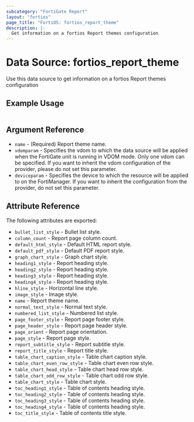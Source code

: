 ```yaml
---
subcategory: "FortiGate Report"
layout: "fortios"
page_title: "FortiOS: fortios_report_theme"
description: |-
  Get information on a fortios Report themes configuration
---
```


# Data Source: fortios_report_theme
Use this data source to get information on a fortios Report themes configuration


## Example Usage

```hcl

```

## Argument Reference

* `name` - (Required) Report theme name.
* `vdomparam` - Specifies the vdom to which the data source will be applied when the FortiGate unit is running in VDOM mode. Only one vdom can be specified. If you want to inherit the vdom configuration of the provider, please do not set this parameter.
* `deviceparam` - Specifies the device to which the resource will be applied to on the FortiManager. If you want to inherit the configuration from the provider, do not set this parameter.

## Attribute Reference

The following attributes are exported:

* `bullet_list_style` - Bullet list style.
* `column_count` - Report page column count.
* `default_html_style` - Default HTML report style.
* `default_pdf_style` - Default PDF report style.
* `graph_chart_style` - Graph chart style.
* `heading1_style` - Report heading style.
* `heading2_style` - Report heading style.
* `heading3_style` - Report heading style.
* `heading4_style` - Report heading style.
* `hline_style` - Horizontal line style.
* `image_style` - Image style.
* `name` - Report theme name.
* `normal_text_style` - Normal text style.
* `numbered_list_style` - Numbered list style.
* `page_footer_style` - Report page footer style.
* `page_header_style` - Report page header style.
* `page_orient` - Report page orientation.
* `page_style` - Report page style.
* `report_subtitle_style` - Report subtitle style.
* `report_title_style` - Report title style.
* `table_chart_caption_style` - Table chart caption style.
* `table_chart_even_row_style` - Table chart even row style.
* `table_chart_head_style` - Table chart head row style.
* `table_chart_odd_row_style` - Table chart odd row style.
* `table_chart_style` - Table chart style.
* `toc_heading1_style` - Table of contents heading style.
* `toc_heading2_style` - Table of contents heading style.
* `toc_heading3_style` - Table of contents heading style.
* `toc_heading4_style` - Table of contents heading style.
* `toc_title_style` - Table of contents title style.
